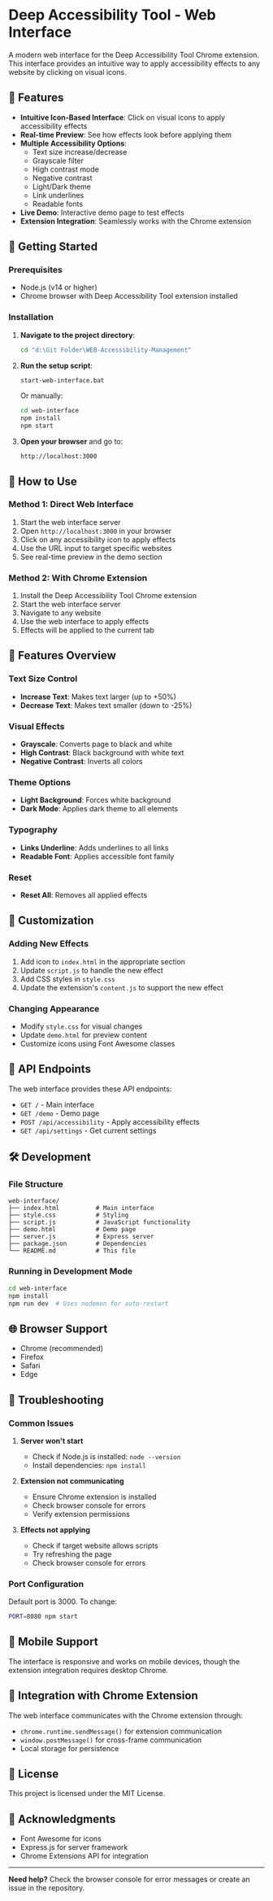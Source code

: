 # Deep Accessibility Tool - Web Interface

A modern web interface for the Deep Accessibility Tool Chrome extension. This interface provides an intuitive way to apply accessibility effects to any website by clicking on visual icons.

## 🌟 Features

- **Intuitive Icon-Based Interface**: Click on visual icons to apply accessibility effects
- **Real-time Preview**: See how effects look before applying them
- **Multiple Accessibility Options**:
  - Text size increase/decrease
  - Grayscale filter
  - High contrast mode
  - Negative contrast
  - Light/Dark theme
  - Link underlines
  - Readable fonts
- **Live Demo**: Interactive demo page to test effects
- **Extension Integration**: Seamlessly works with the Chrome extension

## 🚀 Getting Started

### Prerequisites

- Node.js (v14 or higher)
- Chrome browser with Deep Accessibility Tool extension installed

### Installation

1. **Navigate to the project directory**:
   ```bash
   cd "d:\Git Folder\WEB-Accessibility-Management"
   ```

2. **Run the setup script**:
   ```bash
   start-web-interface.bat
   ```

   Or manually:
   ```bash
   cd web-interface
   npm install
   npm start
   ```

3. **Open your browser** and go to:
   ```
   http://localhost:3000
   ```

## 🎯 How to Use

### Method 1: Direct Web Interface
1. Start the web interface server
2. Open `http://localhost:3000` in your browser
3. Click on any accessibility icon to apply effects
4. Use the URL input to target specific websites
5. See real-time preview in the demo section

### Method 2: With Chrome Extension
1. Install the Deep Accessibility Tool Chrome extension
2. Start the web interface server
3. Navigate to any website
4. Use the web interface to apply effects
5. Effects will be applied to the current tab

## 🔧 Features Overview

### Text Size Control
- **Increase Text**: Makes text larger (up to +50%)
- **Decrease Text**: Makes text smaller (down to -25%)

### Visual Effects
- **Grayscale**: Converts page to black and white
- **High Contrast**: Black background with white text
- **Negative Contrast**: Inverts all colors

### Theme Options
- **Light Background**: Forces white background
- **Dark Mode**: Applies dark theme to all elements

### Typography
- **Links Underline**: Adds underlines to all links
- **Readable Font**: Applies accessible font family

### Reset
- **Reset All**: Removes all applied effects

## 🎨 Customization

### Adding New Effects
1. Add icon to `index.html` in the appropriate section
2. Update `script.js` to handle the new effect
3. Add CSS styles in `style.css`
4. Update the extension's `content.js` to support the new effect

### Changing Appearance
- Modify `style.css` for visual changes
- Update `demo.html` for preview content
- Customize icons using Font Awesome classes

## 🔌 API Endpoints

The web interface provides these API endpoints:

- `GET /` - Main interface
- `GET /demo` - Demo page
- `POST /api/accessibility` - Apply accessibility effects
- `GET /api/settings` - Get current settings

## 🛠️ Development

### File Structure
```
web-interface/
├── index.html          # Main interface
├── style.css           # Styling
├── script.js           # JavaScript functionality
├── demo.html           # Demo page
├── server.js           # Express server
├── package.json        # Dependencies
└── README.md           # This file
```

### Running in Development Mode
```bash
cd web-interface
npm install
npm run dev  # Uses nodemon for auto-restart
```

## 🌐 Browser Support

- Chrome (recommended)
- Firefox
- Safari
- Edge

## 🔧 Troubleshooting

### Common Issues

1. **Server won't start**
   - Check if Node.js is installed: `node --version`
   - Install dependencies: `npm install`

2. **Extension not communicating**
   - Ensure Chrome extension is installed
   - Check browser console for errors
   - Verify extension permissions

3. **Effects not applying**
   - Check if target website allows scripts
   - Try refreshing the page
   - Check browser console for errors

### Port Configuration
Default port is 3000. To change:
```bash
PORT=8080 npm start
```

## 📱 Mobile Support

The interface is responsive and works on mobile devices, though the extension integration requires desktop Chrome.

## 🤝 Integration with Chrome Extension

The web interface communicates with the Chrome extension through:
- `chrome.runtime.sendMessage()` for extension communication
- `window.postMessage()` for cross-frame communication
- Local storage for persistence

## 📄 License

This project is licensed under the MIT License.

## 🙏 Acknowledgments

- Font Awesome for icons
- Express.js for server framework
- Chrome Extensions API for integration

---

**Need help?** Check the browser console for error messages or create an issue in the repository.
